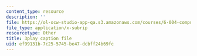 ```yaml
---
content_type: resource
description: ''
file: https://ol-ocw-studio-app-qa.s3.amazonaws.com/courses/6-004-computation-structures-spring-2017/ef99131b7c255745be47dcbff24b69fc_GBL28_Tw6UQ.vtt
file_type: application/x-subrip
resourcetype: Other
title: 3play caption file
uid: ef99131b-7c25-5745-be47-dcbff24b69fc
---
```

